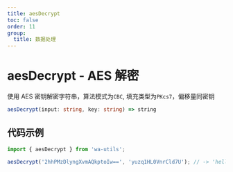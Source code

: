 ```yaml
---
title: aesDecrypt
toc: false
order: 11
group:
  title: 数据处理
---
```


# aesDecrypt - AES 解密

使用 AES 密钥解密字符串，算法模式为`CBC`, 填充类型为`PKcs7`，偏移量同密钥

```ts
aesDecrypt(input: string, key: string) => string
```

## 代码示例

```ts
import { aesDecrypt } from 'wa-utils';

aesDecrypt('2hhPMzDlyngXvmAQkptoIw==', 'yuzq1HL0VnrCld7U'); // -> 'hello world!'
```
